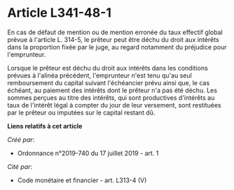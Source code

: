 # Article L341-48-1

En cas de défaut de mention ou de mention erronée du taux effectif global prévue à l'article L. 314-5, le prêteur peut être
déchu du droit aux intérêts dans la proportion fixée par le juge, au regard notamment du préjudice pour l'emprunteur.

Lorsque le prêteur est déchu du droit aux intérêts dans les conditions prévues à l'alinéa précédent, l'emprunteur n'est tenu
qu'au seul remboursement du capital suivant l'échéancier prévu ainsi que, le cas échéant, au paiement des intérêts dont le
prêteur n'a pas été déchu. Les sommes perçues au titre des intérêts, qui sont productives d'intérêts au taux de l'intérêt
légal à compter du jour de leur versement, sont restituées par le prêteur ou imputées sur le capital restant dû.

**Liens relatifs à cet article**

_Créé par_:

  - Ordonnance n°2019-740 du 17 juillet 2019 - art. 1

_Cité par_:

  - Code monétaire et financier - art. L313-4 (V)
